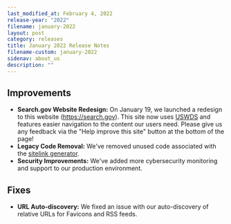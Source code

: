 ```yaml
---
last_modified_at: February 4, 2022
release-year: "2022"
filename: january-2022
layout: post
category: releases
title: January 2022 Release Notes
filename-custom: january-2022
sidenav: about_us
description: ""
---
```

## Improvements

* **Search.gov Website Redesign:** On January 19, we launched a redesign to this website (<https://search.gov>). This site now uses [USWDS](https://designsystem.digital.gov/) and features easier navigation to the content our users need. Please give us any feedback via the "Help improve this site" button at the bottom of the page!
* **Legacy Code Removal:** We've removed unused code associated with the [sitelink generator](https://github.com/GSA/sitelink_generator).
* **Security Improvements:** We've added more cybersecurity monitoring and support to our production environment.

## Fixes

* **URL Auto-discovery:** We fixed an issue with our auto-discovery of relative URLs for Favicons and RSS feeds.